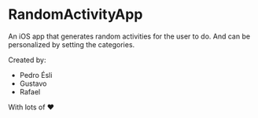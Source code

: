 # RandomActivityApp

An iOS app that generates random activities for the user to do. And can be personalized by setting the categories.

Created by:

- Pedro Ésli
- Gustavo
- Rafael

With lots of ❤️

